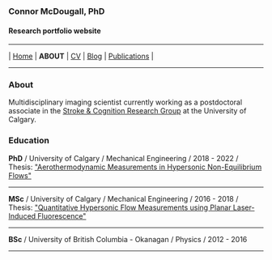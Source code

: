 ### Connor McDougall, PhD
#### Research portfolio website
___

| [Home](README.md) | **ABOUT** | [CV](cv.md) | [Blog](blog.md) | [Publications](publications.md) |

___

### About

Multidisciplinary imaging scientist currently working as a postdoctoral associate in the [Stroke & Cognition Research Group](https://cumming.ucalgary.ca/cerebral-circulation-cognition/stroke-cognition) at the University of Calgary.


### Education

**PhD** / University of Calgary / Mechanical Engineering / 2018 - 2022 /
Thesis: ["Aerothermodynamic Measurements in Hypersonic Non-Equilibrium Flows"](https://prism.ucalgary.ca/handle/1880/115502)

___

**MSc** / University of Calgary / Mechanical Engineering / 2016 - 2018 /
Thesis: ["Quantitative Hypersonic Flow Measurements using Planar Laser-Induced Fluorescence"](https://prism.ucalgary.ca/handle/1880/107741)

____

**BSc** / University of British Columbia - Okanagan / Physics / 2012 - 2016 

___
